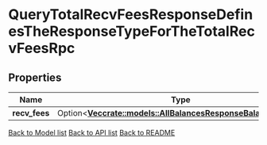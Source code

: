# QueryTotalRecvFeesResponseDefinesTheResponseTypeForTheTotalRecvFeesRpc

## Properties

Name | Type | Description | Notes
------------ | ------------- | ------------- | -------------
**recv_fees** | Option<[**Vec<crate::models::AllBalancesResponseBalancesInner>**](AllBalances_response_balances_inner.md)> |  | [optional]

[Back to Model list](../README.md#documentation-for-models) [Back to API list](../README.md#documentation-for-api-endpoints) [Back to README](../README.md)


